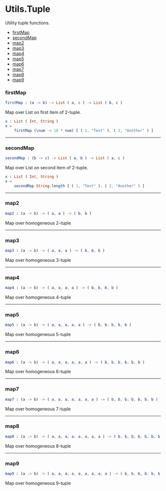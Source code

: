 # Utils.Tuple

Utility tuple functions.

- [firstMap](#firstmap)
- [secondMap](#secondmap)
- [map2](#map2)
- [map3](#map3)
- [map4](#map4)
- [map5](#map5)
- [map6](#map6)
- [map7](#map7)
- [map8](#map8)
- [map9](#map9)

### **firstMap**
```elm
firstMap : (a -> b) -> List ( a, c ) -> List ( b, c )
```

Map over List on first item of 2-tuple.

```elm
x : List ( Int, String )
x =
    firstMap (\num -> 10 * num) [ ( 1, "Test" ), ( 2, "Another" ) ]
```

---

### **secondMap**
```elm
secondMap : (b -> c) -> List ( a, b ) -> List ( a, c )
```

Map over List on second item of 2-tuple.

```elm
x : List ( Int, String )
x =
    secondMap String.length [ ( 1, "Test" ), ( 2, "Another" ) ]
```

---

### **map2**
```elm
map2 : (a -> b) -> ( a, a ) -> ( b, b )
```

Map over homogeneous 2-tuple

---

### **map3**
```elm
map3 : (a -> b) -> ( a, a, a ) -> ( b, b, b )
```

Map over homogeneous 3-tuple

---

### **map4**
```elm
map4 : (a -> b) -> ( a, a, a, a ) -> ( b, b, b, b )
```

Map over homogeneous 4-tuple

---

### **map5**
```elm
map5 : (a -> b) -> ( a, a, a, a, a ) -> ( b, b, b, b, b )
```

Map over homogeneous 5-tuple

---

### **map6**
```elm
map6 : (a -> b) -> ( a, a, a, a, a, a ) -> ( b, b, b, b, b, b )
```

Map over homogeneous 6-tuple

---

### **map7**
```elm
map7 : (a -> b) -> ( a, a, a, a, a, a, a ) -> ( b, b, b, b, b, b, b )
```

Map over homogeneous 7-tuple

---

### **map8**
```elm
map8 : (a -> b) -> ( a, a, a, a, a, a, a, a ) -> ( b, b, b, b, b, b, b, b )
```

Map over homogeneous 8-tuple

---

### **map9**
```elm
map9 : (a -> b) -> ( a, a, a, a, a, a, a, a, a ) -> ( b, b, b, b, b, b, b, b, b )
```

Map over homogeneous 9-tuple


